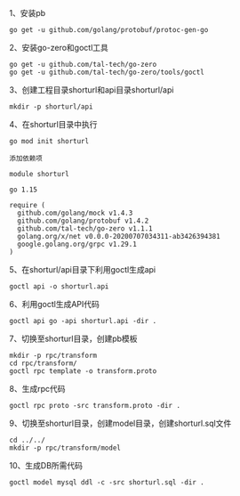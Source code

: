 1、安装pb

	go get -u github.com/golang/protobuf/protoc-gen-go

2、安装go-zero和goctl工具

	go get -u github.com/tal-tech/go-zero
	go get -u github.com/tal-tech/go-zero/tools/goctl

3、创建工程目录shorturl和api目录shorturl/api

    mkdir -p shorturl/api

4、在shorturl目录中执行

	go mod init shorturl

	添加依赖项

	module shorturl

	go 1.15
	
	require (
	  github.com/golang/mock v1.4.3
	  github.com/golang/protobuf v1.4.2
	  github.com/tal-tech/go-zero v1.1.1
	  golang.org/x/net v0.0.0-20200707034311-ab3426394381
	  google.golang.org/grpc v1.29.1
	)

5、在shorturl/api目录下利用goctl生成api

	goctl api -o shorturl.api

6、利用goctl生成API代码

	goctl api go -api shorturl.api -dir .

7、切换至shorturl目录，创建pb模板

	mkdir -p rpc/transform
	cd rpc/transform/
	goctl rpc template -o transform.proto

8、生成rpc代码

	goctl rpc proto -src transform.proto -dir .

9、切换至shorturl目录，创建model目录，创建shorturl.sql文件

	cd ../../
	mkdir -p rpc/transform/model

10、生成DB所需代码

	goctl model mysql ddl -c -src shorturl.sql -dir .